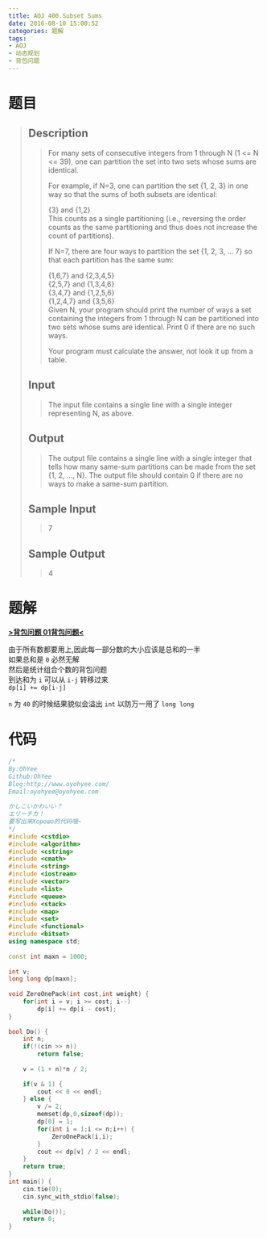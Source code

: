 ```yaml
---
title: AOJ 400.Subset Sums
date: 2016-08-10 15:00:52
categories: 题解
tags:
- AOJ
- 动态规划
- 背包问题
---
```

# 题目
> 
> ## Description  
>> For many sets of consecutive integers from 1 through N (1 <= N <= 39), one can partition the set into two sets whose sums are identical.   
>>   
>> For example, if N=3, one can partition the set {1, 2, 3} in one way so that the sums of both subsets are identical:   
>>   
>> {3} and {1,2}   
>> This counts as a single partitioning (i.e., reversing the order counts as the same partitioning and thus does not increase the count of partitions).   
>>   
>> If N=7, there are four ways to partition the set {1, 2, 3, ... 7} so that each partition has the same sum:   
>>   
>> {1,6,7} and {2,3,4,5}   
>> {2,5,7} and {1,3,4,6}   
>> {3,4,7} and {1,2,5,6}   
>> {1,2,4,7} and {3,5,6}   
>> Given N, your program should print the number of ways a set containing the integers from 1 through N can be partitioned into two sets whose sums are identical. Print 0 if there are no such ways.   
>>   
>> Your program must calculate the answer, not look it up from a table.   
>>   
>>   
>> <!--more-->  
> 
> ## Input  
>> The input file contains a single line with a single integer representing N, as above.  
>>   
> 
> ## Output  
>> The output file contains a single line with a single integer that tells how many same-sum partitions can be made from the set {1, 2, ..., N}. The output file should contain 0 if there are no ways to make a same-sum partition.   
>>   
> 
> ## Sample Input  
>> 7  
>>   
> 
> ## Sample Output  
>> 4  

# 题解
[**>背包问题 01背包问题<**](/post/Algorithm/Package_Problem.html#01背包问题)  

由于所有数都要用上,因此每一部分数的大小应该是总和的一半  
如果总和是 `0` 必然无解  
然后是统计组合个数的背包问题  
到达和为 `i` 可以从 `i-j` 转移过来  
`dp[i] += dp[i-j]`  

`n` 为 `40` 的时候结果貌似会溢出 `int` 以防万一用了 `long long`  

# 代码
```cpp Subset Sums https://github.com/OhYee/ACM.github.io/blob/master\AOJ\400.Subset%20Sums.cpp 代码备份
/*
By:OhYee
Github:OhYee
Blog:http://www.oyohyee.com/
Email:oyohyee@oyohyee.com
 
かしこいかわいい？
エリーチカ！
要写出来Хорошо的代码哦~
*/
#include <cstdio>
#include <algorithm>
#include <cstring>
#include <cmath>
#include <string>
#include <iostream>
#include <vector>
#include <list>
#include <queue>
#include <stack>
#include <map>
#include <set>
#include <functional>
#include <bitset>
using namespace std;
 
const int maxn = 1000;
 
int v;
long long dp[maxn];
 
void ZeroOnePack(int cost,int weight) {
    for(int i = v; i >= cost; i--)
        dp[i] += dp[i - cost];
}
 
bool Do() {
    int n;
    if(!(cin >> n))
        return false;
 
    v = (1 + n)*n / 2;
 
    if(v & 1) {
        cout << 0 << endl;
    } else {
        v /= 2;
        memset(dp,0,sizeof(dp));
        dp[0] = 1;
        for(int i = 1;i <= n;i++) {
            ZeroOnePack(i,i);
        }
        cout << dp[v] / 2 << endl;
    }
    return true;
}
int main() {
    cin.tie(0);
    cin.sync_with_stdio(false);
 
    while(Do());
    return 0;
}
```